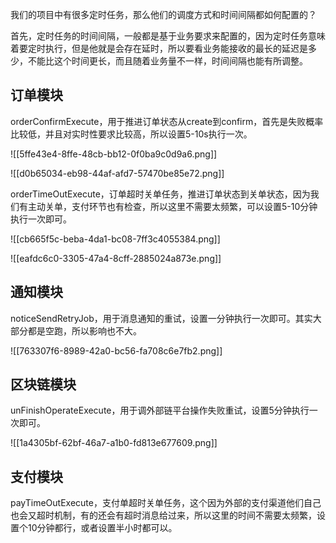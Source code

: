 我们的项目中有很多定时任务，那么他们的调度方式和时间间隔都如何配置的？



首先，定时任务的时间间隔，一般都是基于业务要求来配置的，因为定时任务意味着要定时执行，但是他就是会存在延时，所以要看业务能接收的最长的延迟是多少，不能比这个时间更长，而且随着业务量不一样，时间间隔也能有所调整。



## 订单模块
orderConfirmExecute，用于推进订单状态从create到confirm，首先是失败概率比较低，并且对实时性要求比较高，所以设置5-10s执行一次。

![[5ffe43e4-8ffe-48cb-bb12-0f0ba9c0d9a6.png]]

![[d0b65034-eb98-44af-afd7-57470be85e72.png]]

orderTimeOutExecute，订单超时关单任务，推进订单状态到关单状态，因为我们有主动关单，支付环节也有检查，所以这里不需要太频繁，可以设置5-10分钟执行一次即可。

![[cb665f5c-beba-4da1-bc08-7ff3c4055384.png]]

![[eafdc6c0-3305-47a4-8cff-2885024a873e.png]]

## 通知模块
noticeSendRetryJob，用于消息通知的重试，设置一分钟执行一次即可。其实大部分都是空跑，所以影响也不大。

![[763307f6-8989-42a0-bc56-fa708c6e7fb2.png]]

## 区块链模块
unFinishOperateExecute，用于调外部链平台操作失败重试，设置5分钟执行一次即可。

![[1a4305bf-62bf-46a7-a1b0-fd813e677609.png]]



## 支付模块
payTimeOutExecute，支付单超时关单任务，这个因为外部的支付渠道他们自己也会又超时机制，有的还会有超时消息给过来，所以这里的时间不需要太频繁，设置个10分钟都行，或者设置半小时都可以。

